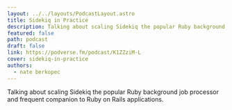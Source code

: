 ```yaml
---
layout: ../../layouts/PodcastLayout.astro
title: Sidekiq in Practice
description: Talking about scaling Sidekiq the popular Ruby background job processor and frequent companion to Ruby on Rails applications.
featured: false
path: podcast
draft: false
link: https://podverse.fm/podcast/K1ZZziM-L
cover: sidekiq-in-practice
authors:
  - nate berkopec
---
```


Talking about scaling Sidekiq the popular Ruby background job processor and frequent companion to Ruby on Rails applications.